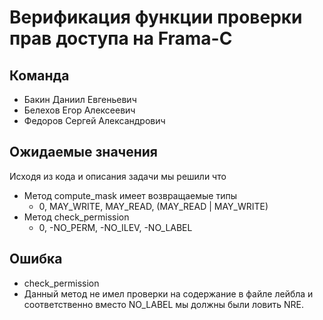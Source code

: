 # Верификация функции проверки прав доступа на Frama-C

## Команда
- Бакин Даниил Евгеньевич
- Белехов Егор Алексеевич
- Федоров Сергей Александрович

## Ожидаемые значения
Исходя из кода и описания задачи мы решили что
+ Метод compute_mask имеет возвращаемые типы
  + 0, MAY_WRITE, MAY_READ, (MAY_READ | MAY_WRITE)
+ Метод check_permission
  + 0, -NO_PERM, -NO_ILEV, -NO_LABEL

## Ошибка
- check_permission
 - Данный метод не имел проверки на содержание в файле лейбла и соответственно вместо NO_LABEL мы должны были ловить NRE.
